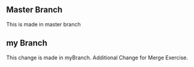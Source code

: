 ## Master Branch

This is made in master branch

## my Branch

This change is made in myBranch. Additional Change for Merge Exercise.
